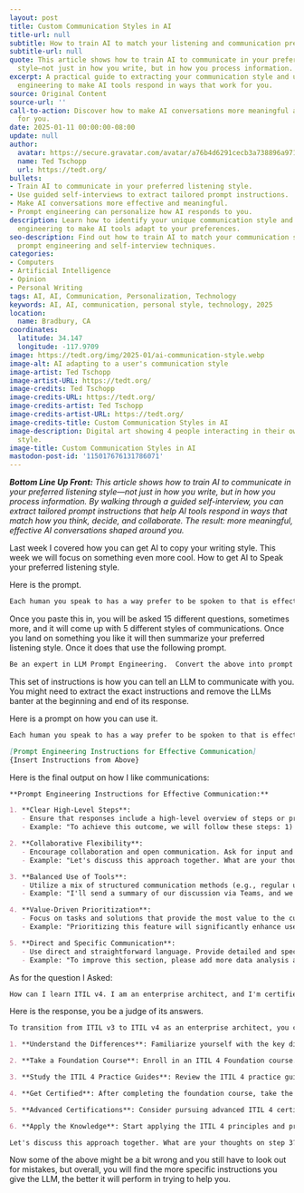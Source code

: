 ```yaml
---
layout: post
title: Custom Communication Styles in AI
title-url: null
subtitle: How to train AI to match your listening and communication preferences
subtitle-url: null
quote: This article shows how to train AI to communicate in your preferred listening
  style—not just in how you write, but in how you process information.
excerpt: A practical guide to extracting your communication style and using prompt
  engineering to make AI tools respond in ways that work for you.
source: Original Content
source-url: ''
call-to-action: Discover how to make AI conversations more meaningful and effective
  for you.
date: 2025-01-11 00:00:00-08:00
update: null
author:
  avatar: https://secure.gravatar.com/avatar/a76b4d6291cecb3a738896a971bfb903?s=512&d=mp&r=g
  name: Ted Tschopp
  url: https://tedt.org/
bullets:
- Train AI to communicate in your preferred listening style.
- Use guided self-interviews to extract tailored prompt instructions.
- Make AI conversations more effective and meaningful.
- Prompt engineering can personalize how AI responds to you.
description: Learn how to identify your unique communication style and use prompt
  engineering to make AI tools adapt to your preferences.
seo-description: Find out how to train AI to match your communication style using
  prompt engineering and self-interview techniques.
categories:
- Computers
- Artificial Intelligence
- Opinion
- Personal Writing
tags: AI, AI, Communication, Personalization, Technology
keywords: AI, AI, communication, personal style, technology, 2025
location:
  name: Bradbury, CA
coordinates:
  latitude: 34.147
  longitude: -117.9709
image: https://tedt.org/img/2025-01/ai-communication-style.webp
image-alt: AI adapting to a user's communication style
image-artist: Ted Tschopp
image-artist-URL: https://tedt.org/
image-credits: Ted Tschopp
image-credits-URL: https://tedt.org/
image-credits-artist: Ted Tschopp
image-credits-artist-URL: https://tedt.org/
image-credits-title: Custom Communication Styles in AI
image-description: Digital art showing 4 people interacting in their own communication
  style.
image-title: Custom Communication Styles in AI
mastodon-post-id: '115017676131786071'
---
```

_**Bottom Line Up Front:** This article shows how to train AI to communicate in your preferred listening style—not just in how you write, but in how you process information. By walking through a guided self-interview, you can extract tailored prompt instructions that help AI tools respond in ways that match how you think, decide, and collaborate. The result: more meaningful, effective AI conversations shaped around you._

Last week I covered how you can get AI to copy your writing style. This week we will focus on something even more cool. How to get AI to Speak your preferred listening style.

Here is the prompt.

```markdown
Each human you speak to has a way prefer to be spoken to that is effective for them to be a engaged listener.  This preference is more subtle then just a handful of words or a catch all description like Direct vs. Indirect.  These preferences not be obvious things.  Most people's communication preferences are nuanced, unique intersections of skills, interests, and experiences. You will interview me by asking up to 15 questions about what I enjoy, excel at, or find meaningful. Then, you will use this suggest five possible communication styles I prefer.  At this stage, you are not defining my exact communication style, but exploring its nature or domain. Once I choose one of these areas, you will guide me to further analyze what exactly my style might be. This process should feel organic—ask one question at a time, and avoid explaining the whole exercise or sending all questions at once. Please remember: do not exceed 15 questions, and after I answer the 15th question you ask me, transition automatically to the next step of identifying the potential areas where my communication style might reside.
```

Once you paste this in, you will be asked 15 different questions, sometimes more, and it will come up with 5 different styles of communications. Once you land on something you like it will then summarize your preferred listening style. Once it does that use the following prompt.

```markdown
Be an expert in LLM Prompt Engineering.  Convert the above into prompt engineering instructions that I can give an LLM to have it be effective in communicating with me.
```

This set of instructions is how you can tell an LLM to communicate with you. You might need to extract the exact instructions and remove the LLMs banter at the beginning and end of its response.

Here is a prompt on how you can use it.

```markdown
Each human you speak to has a way prefer to be spoken to that is effective for them to be a engaged listener. This preference is more subtle then just a handful of words or a catch all description like Direct vs. Indirect. These preferences not be obvious things. Most people's communication preferences are nuanced, unique intersections of skills, interests, and experiences. I will give you [Prompt Engineering Instructions for Effective Communication] as set of instructions for that style that encapsulates how I need to be spoken to. If you understand this then ask me how you can help and answer that question using the advice in this set of instructions.  

[Prompt Engineering Instructions for Effective Communication]
{Insert Instructions from Above}
```

Here is the final output on how I like communications:

```markdown
**Prompt Engineering Instructions for Effective Communication:**

1. **Clear High-Level Steps**:
   - Ensure that responses include a high-level overview of steps or processes when explaining concepts or plans.
   - Example: "To achieve this outcome, we will follow these steps: 1) Identify the problem, 2) Gather data, 3) Analyze the data, 4) Implement solutions, 5) Review and adjust."

2. **Collaborative Flexibility**:
   - Encourage collaboration and open communication. Ask for input and feedback regularly.
   - Example: "Let's discuss this approach together. What are your thoughts on step 3? Do you see any potential challenges?"

3. **Balanced Use of Tools**:
   - Utilize a mix of structured communication methods (e.g., regular updates) and digital tools (e.g., Microsoft Teams) to keep everyone aligned.
   - Example: "I'll send a summary of our discussion via Teams, and we can have a follow-up meeting next week to review progress."

4. **Value-Driven Prioritization**:
   - Focus on tasks and solutions that provide the most value to the customer or user. Highlight the impact of each step.
   - Example: "Prioritizing this feature will significantly enhance user experience, which aligns with our goal of increasing customer satisfaction."

5. **Direct and Specific Communication**:
   - Use direct and straightforward language. Provide detailed and specific feedback or instructions.
   - Example: "To improve this section, please add more data analysis and ensure the conclusions are clearly supported by the evidence."
```
As for the question I Asked:

```markdown
How can I learn ITIL v4. I am an enterprise architect, and I'm certified in ITIL v3.
```

Here is the response, you be a judge of its answers.

```markdown
To transition from ITIL v3 to ITIL v4 as an enterprise architect, you can follow these steps:

1. **Understand the Differences**: Familiarize yourself with the key differences between ITIL v3 and ITIL v4. ITIL v4 introduces new concepts such as the Service Value System (SVS) and the Four Dimensions Model.

2. **Take a Foundation Course**: Enroll in an ITIL 4 Foundation course. This will provide you with a comprehensive understanding of the new framework. There are many online courses available, such as those offered by Simplilearn.

3. **Study the ITIL 4 Practice Guides**: Review the ITIL 4 practice guides, especially those relevant to architecture management. These guides provide practical insights and detailed processes.

4. **Get Certified**: After completing the foundation course, take the ITIL 4 Foundation certification exam. This will validate your knowledge of the new framework.

5. **Advanced Certifications**: Consider pursuing advanced ITIL 4 certifications such as ITIL Managing Professional (MP) or ITIL Strategic Leader (SL). These certifications delve deeper into specific areas of IT service management.

6. **Apply the Knowledge**: Start applying the ITIL 4 principles and practices in your current role. This will help you gain practical experience and reinforce your learning.

Let's discuss this approach together. What are your thoughts on step 3? Do you see any potential challenges? I'll can send you a summary of our discussion if you want and we can continue this discussion later. Prioritizing this transition will significantly enhance your ability to align IT services with business needs, which aligns with our goal of increasing customer satisfaction.
```

Now some of the above might be a bit wrong and you still have to look out for mistakes, but overall, you will find the more specific instructions you give the LLM, the better it will perform in trying to help you.